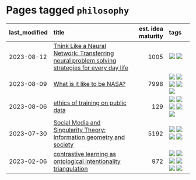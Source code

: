 # Pages tagged `philosophy`

|last_modified|title|est. idea maturity|tags
|:---|:---|---:|:---|
|2023-08-12|[Think Like a Neural Network: Transferring neural problem solving strategies for every day life](../think_like_an_ann.md)|1005|[![](https://img.shields.io/badge/tag-philosophy-35d420)](../tags/philosophy.md) [![](https://img.shields.io/badge/tag-publication-35b163)](../tags/publication.md)|
|2023-08-09|[What is it like to be NASA?](../what_is_it_like_to_be_nasa.md)|7998|[![](https://img.shields.io/badge/tag-disunity_of_identity-a3a5e9)](../tags/disunity_of_identity.md) [![](https://img.shields.io/badge/tag-organization_as_entity-a682e)](../tags/organization_as_entity.md) [![](https://img.shields.io/badge/tag-philosophy-35d420)](../tags/philosophy.md) [![](https://img.shields.io/badge/tag-society_of_mind-1661bc)](../tags/society_of_mind.md) [![](https://img.shields.io/badge/tag-theory_of_mind-296bb1)](../tags/theory_of_mind.md)|
|2023-08-06|[ethics of training on public data](../ethics_of_public_data.md)|129|[![](https://img.shields.io/badge/tag-ai_ethics-418eb4)](../tags/ai_ethics.md) [![](https://img.shields.io/badge/tag-ethics-a3de36)](../tags/ethics.md) [![](https://img.shields.io/badge/tag-fair_use-926797)](../tags/fair_use.md) [![](https://img.shields.io/badge/tag-philosophy-35d420)](../tags/philosophy.md) [![](https://img.shields.io/badge/tag-remix_culture-e2ec85)](../tags/remix_culture.md)|
|2023-07-30|[Social Media and Singularity Theory: Information geometry and society](../social_singularities.md)|5192|[![](https://img.shields.io/badge/tag-alignment-9c3a4a)](../tags/alignment.md) [![](https://img.shields.io/badge/tag-information_geometry-dad82b)](../tags/information_geometry.md) [![](https://img.shields.io/badge/tag-philosophy-35d420)](../tags/philosophy.md) [![](https://img.shields.io/badge/tag-publication-35b163)](../tags/publication.md)|
|2023-02-06|[contrastive learning as ontological intentionality triangulation](../contrastive_learning_as_ontological_intentionality_triangulation.md)|972|[![](https://img.shields.io/badge/tag-meta-43d799)](../tags/meta.md) [![](https://img.shields.io/badge/tag-philosophy-35d420)](../tags/philosophy.md) [![](https://img.shields.io/badge/tag-semiotics-d548d8)](../tags/semiotics.md) [![](https://img.shields.io/badge/tag-synesthesia-98b52b)](../tags/synesthesia.md) [![](https://img.shields.io/badge/tag-theory-7fe3bd)](../tags/theory.md) [![](https://img.shields.io/badge/tag-wip-82d6e)](../tags/wip.md)|